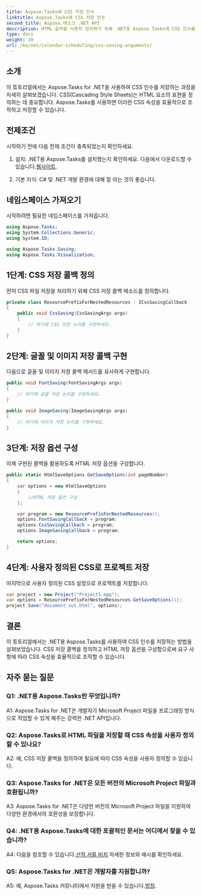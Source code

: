 ```yaml
---
title: Aspose.Tasks에 CSS 저장 인수
linktitle: Aspose.Tasks에 CSS 저장 인수
second_title: Aspose.태스크 .NET API
description: HTML 출력을 사용자 정의하기 위해 .NET용 Aspose.Tasks에 CSS 인수를 저장하는 방법을 알아보세요. 맞춤형 CSS 설정으로 프레젠테이션을 향상하세요.
type: docs
weight: 20
url: /ko/net/calendar-scheduling/css-saving-arguments/
---
```

## 소개

이 튜토리얼에서는 Aspose.Tasks for .NET을 사용하여 CSS 인수를 저장하는 과정을 자세히 살펴보겠습니다. CSS(Cascading Style Sheets)는 HTML 요소의 표현을 정의하는 데 중요합니다. Aspose.Tasks를 사용하면 이러한 CSS 속성을 효율적으로 조작하고 저장할 수 있습니다.

## 전제조건

시작하기 전에 다음 전제 조건이 충족되었는지 확인하세요.

1.  설치: .NET용 Aspose.Tasks를 설치했는지 확인하세요. 다음에서 다운로드할 수 있습니다.[웹사이트](https://releases.aspose.com/tasks/net/).

2. 기본 지식: C# 및 .NET 개발 환경에 대해 잘 아는 것이 좋습니다.

## 네임스페이스 가져오기

시작하려면 필요한 네임스페이스를 가져옵니다.

```csharp
using Aspose.Tasks;
using System.Collections.Generic;
using System.IO;

using Aspose.Tasks.Saving;
using Aspose.Tasks.Visualization;

```
## 1단계: CSS 저장 콜백 정의

먼저 CSS 파일 저장을 처리하기 위해 CSS 저장 콜백 메소드를 정의합니다.

```csharp
private class ResourcePrefixForNestedResources : ICssSavingCallback
{
    public void CssSaving(CssSavingArgs args)
    {
        // 여기에 CSS 저장 논리를 구현하세요.
    }
}
```

## 2단계: 글꼴 및 이미지 저장 콜백 구현

다음으로 글꼴 및 이미지 저장 콜백 메서드를 유사하게 구현합니다.

```csharp
public void FontSaving(FontSavingArgs args)
{
    // 여기에 글꼴 저장 논리를 구현하세요.
}

public void ImageSaving(ImageSavingArgs args)
{
    // 여기에 이미지 저장 논리를 구현하세요.
}
```

## 3단계: 저장 옵션 구성

이제 구현된 콜백을 활용하도록 HTML 저장 옵션을 구성합니다.

```csharp
public static HtmlSaveOptions GetSaveOptions(int pageNumber)
{
    var options = new HtmlSaveOptions
    {
        //HTML 저장 옵션 구성
    };

    var program = new ResourcePrefixForNestedResources();
    options.FontSavingCallback = program;
    options.CssSavingCallback = program;
    options.ImageSavingCallback = program;

    return options;
}
```

## 4단계: 사용자 정의된 CSS로 프로젝트 저장

마지막으로 사용자 정의된 CSS 설정으로 프로젝트를 저장합니다.

```csharp
var project = new Project("Project1.mpp");
var options = ResourcePrefixForNestedResources.GetSaveOptions(1);
project.Save("document_out.html", options);
```

## 결론

이 튜토리얼에서는 .NET용 Aspose.Tasks를 사용하여 CSS 인수를 저장하는 방법을 살펴보았습니다. CSS 저장 콜백을 정의하고 HTML 저장 옵션을 구성함으로써 요구 사항에 따라 CSS 속성을 효율적으로 조작할 수 있습니다.

## 자주 묻는 질문

### Q1: .NET용 Aspose.Tasks란 무엇입니까?

A1: Aspose.Tasks for .NET은 개발자가 Microsoft Project 파일을 프로그래밍 방식으로 작업할 수 있게 해주는 강력한 .NET API입니다.

### Q2: Aspose.Tasks로 HTML 파일을 저장할 때 CSS 속성을 사용자 정의할 수 있나요?

A2: 예, CSS 저장 콜백을 정의하여 필요에 따라 CSS 속성을 사용자 정의할 수 있습니다.

### Q3: Aspose.Tasks for .NET은 모든 버전의 Microsoft Project 파일과 호환됩니까?

A3: Aspose.Tasks for .NET은 다양한 버전의 Microsoft Project 파일을 지원하여 다양한 환경에서의 호환성을 보장합니다.

### Q4: .NET용 Aspose.Tasks에 대한 포괄적인 문서는 어디에서 찾을 수 있습니까?

A4: 다음을 참조할 수 있습니다.[선적 서류 비치](https://reference.aspose.com/tasks/net/) 자세한 정보와 예시를 확인하세요.

### Q5: Aspose.Tasks for .NET은 개발자를 지원합니까?

 A5: 예, Aspose.Tasks 커뮤니티에서 지원을 받을 수 있습니다.[법정](https://forum.aspose.com/c/tasks/15).